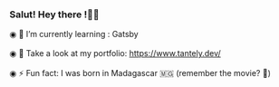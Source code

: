 ### Salut! Hey there !👋🏼

◉ 🌱 I’m currently learning : Gatsby<br></br>
◉ 🎒 Take a look at my portfolio: https://www.tantely.dev/<br></br>
◉ ⚡ Fun fact: I was born in Madagascar 🇲🇬 (remember the movie? 🌴)

